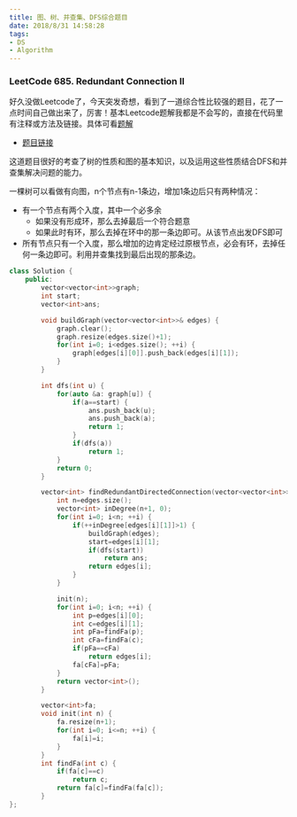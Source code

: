 ```yaml
---
title: 图、树、并查集、DFS综合题目
date: 2018/8/31 14:58:28 
tags: 
- DS
- Algorithm
---
```


### LeetCode 685. Redundant Connection II
好久没做Leetcode了，今天突发奇想，看到了一道综合性比较强的题目，花了一点时间自己做出来了，厉害！基本Leetcode题解我都是不会写的，直接在代码里有注释或方法及链接。具体可看[题解](https://github.com/BaiJiazm/DS-Algorithm)

* [题目链接](https://leetcode.com/problems/redundant-connection-ii/description/)

这道题目很好的考查了树的性质和图的基本知识，以及运用这些性质结合DFS和并查集解决问题的能力。

一棵树可以看做有向图，n个节点有n-1条边，增加1条边后只有两种情况：
* 有一个节点有两个入度，其中一个必多余
    * 如果没有形成环，那么去掉最后一个符合题意
    * 如果此时有环，那么去掉在环中的那一条边即可。从该节点出发DFS即可
* 所有节点只有一个入度，那么增加的边肯定经过原根节点，必会有环，去掉任何一条边即可。利用并查集找到最后出现的那条边。

```C++
class Solution {
	public:
		vector<vector<int>>graph;
		int start;
		vector<int>ans;

		void buildGraph(vector<vector<int>>& edges) {
			graph.clear();
			graph.resize(edges.size()+1);
			for(int i=0; i<edges.size(); ++i) {
				graph[edges[i][0]].push_back(edges[i][1]);
			}
		}

		int dfs(int u) {
			for(auto &a: graph[u]) {
				if(a==start) {
					ans.push_back(u);
					ans.push_back(a);
					return 1;
				}
				if(dfs(a))
					return 1;
			}
			return 0;
		}

		vector<int> findRedundantDirectedConnection(vector<vector<int>>& edges) {
			int n=edges.size();
			vector<int> inDegree(n+1, 0);
			for(int i=0; i<n; ++i) {
				if(++inDegree[edges[i][1]]>1) {
					buildGraph(edges);
					start=edges[i][1];
					if(dfs(start))
						return ans;
					return edges[i];
				}
			}

			init(n);
			for(int i=0; i<n; ++i) {
				int p=edges[i][0];
				int c=edges[i][1];
				int pFa=findFa(p);
				int cFa=findFa(c);
				if(pFa==cFa)
					return edges[i];
				fa[cFa]=pFa;
			}
			return vector<int>();
		}

		vector<int>fa;
		void init(int n) {
			fa.resize(n+1);
			for(int i=0; i<=n; ++i) {
				fa[i]=i;
			}
		}
		int findFa(int c) {
			if(fa[c]==c)
				return c;
			return fa[c]=findFa(fa[c]);
		}
};
```